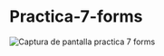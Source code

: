 # Practica-7-forms
![Captura de pantalla practica 7 forms](https://github.com/Hernandez-Rigoberto/Practica-7-forms/assets/149223882/16762630-2da5-4753-abfc-9f396916946a)
